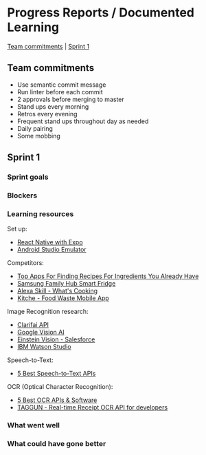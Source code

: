 # Progress Reports / Documented Learning

[Team commitments](#team-commitments) | [Sprint 1](#sprint-1)  

## Team commitments

- Use semantic commit message
- Run linter before each commit
- 2 approvals before merging to master
- Stand ups every morning
- Retros every evening
- Frequent stand ups throughout day as needed
- Daily pairing
- Some mobbing

## Sprint 1

### Sprint goals

### Blockers  

### Learning resources  

Set up:
- [React Native with Expo](https://facebook.github.io/react-native/docs/getting-started)
- [Android Studio Emulator](https://docs.expo.io/versions/latest/workflow/android-studio-emulator/)

Competitors:
- [Top Apps For Finding Recipes For Ingredients You Already Have](https://www.escoffieronline.com/top-apps-for-finding-recipes-for-ingredients-you-already-have/)
- [Samsung Family Hub Smart Fridge](https://www.samsung.com/us/explore/family-hub-refrigerator/apps/)
- [Alexa Skill - What's Cooking](https://www.hackster.io/wesee/what-s-cooking-6f6d87?ref=user&ref_id=25190&offset=2)
- [Kitche - Food Waste Mobile App](https://kitche.co/)

Image Recognition research:
- [Clarifai API](https://www.clarifai.com/blog/search-images-by-visual-similarity-with-the-clarifai-api)
- [Google Vision AI](https://cloud.google.com/vision)
- [Einstein Vision - Salesforce](https://einstein.ai/products)
- [IBM Watson Studio](https://www.ibm.com/uk-en/cloud/watson-studio)

Speech-to-Text:
- [5 Best Speech-to-Text APIs](https://nordicapis.com/5-best-speech-to-text-apis/)

OCR (Optical Character Recognition):
- [5 Best OCR APIs & Software](https://rapidapi.com/blog/top-5-ocr-apis/amp/)
- [TAGGUN - Real-time Receipt OCR API for developers](https://www.taggun.io/)

### What went well

### What could have gone better
